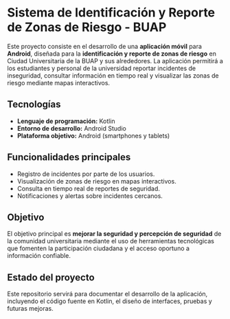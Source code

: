 # Sistema de Identificación y Reporte de Zonas de Riesgo - BUAP

Este proyecto consiste en el desarrollo de una **aplicación móvil** para **Android**, diseñada para la **identificación y reporte de zonas de riesgo** en Ciudad Universitaria de la BUAP y sus alrededores. La aplicación permitirá a los estudiantes y personal de la universidad reportar incidentes de inseguridad, consultar información en tiempo real y visualizar las zonas de riesgo mediante mapas interactivos.

## Tecnologías

- **Lenguaje de programación:** Kotlin  
- **Entorno de desarrollo:** Android Studio  
- **Plataforma objetivo:** Android (smartphones y tablets)  

## Funcionalidades principales

- Registro de incidentes por parte de los usuarios.  
- Visualización de zonas de riesgo en mapas interactivos.  
- Consulta en tiempo real de reportes de seguridad.  
- Notificaciones y alertas sobre incidentes cercanos.  

## Objetivo

El objetivo principal es **mejorar la seguridad y percepción de seguridad** de la comunidad universitaria mediante el uso de herramientas tecnológicas que fomenten la participación ciudadana y el acceso oportuno a información confiable.

## Estado del proyecto

Este repositorio servirá para documentar el desarrollo de la aplicación, incluyendo el código fuente en Kotlin, el diseño de interfaces, pruebas y futuras mejoras.
